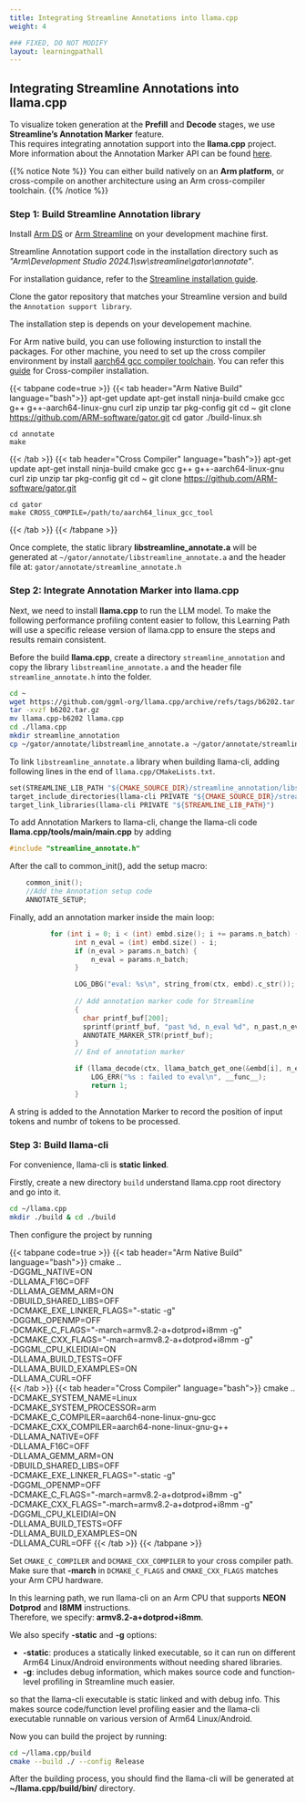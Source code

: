 ```yaml
---
title: Integrating Streamline Annotations into llama.cpp
weight: 4

### FIXED, DO NOT MODIFY
layout: learningpathall
---
```


## Integrating Streamline Annotations into llama.cpp

To visualize token generation at the **Prefill** and **Decode** stages, we use **Streamline’s Annotation Marker** feature.  
This requires integrating annotation support into the **llama.cpp** project.  
More information about the Annotation Marker API can be found [here](https://developer.arm.com/documentation/101816/9-7/Annotate-your-code?lang=en).

{{% notice Note %}}
You can either build natively on an **Arm platform**, or cross-compile on another architecture using an Arm cross-compiler toolchain.
{{% /notice %}}

### Step 1: Build Streamline Annotation library

Install [Arm DS](https://developer.arm.com/Tools%20and%20Software/Arm%20Development%20Studio) or [Arm Streamline](https://developer.arm.com/Tools%20and%20Software/Streamline%20Performance%20Analyzer) on your development machine first.

Streamline Annotation support code in the installation directory such as *"Arm\Development Studio 2024.1\sw\streamline\gator\annotate"*.

For installation guidance, refer to the [Streamline installation guide](https://learn.arm.com/install-guides/streamline/).

Clone the gator repository that matches your Streamline version and build the `Annotation support library`.

The installation step is depends on your developement machine.

For Arm native build, you can use following insturction to install the packages.
For other machine, you need to set up the cross compiler environment by install [aarch64 gcc compiler toolchain](https://developer.arm.com/downloads/-/arm-gnu-toolchain-downloads).
You can refer this [guide](https://learn.arm.com/install-guides/gcc/cross/) for Cross-compiler installation.

{{< tabpane code=true >}}
  {{< tab header="Arm Native Build" language="bash">}}
    apt-get update
    apt-get install ninja-build cmake gcc g++ g++-aarch64-linux-gnu curl zip unzip tar pkg-config git
    cd ~
    git clone https://github.com/ARM-software/gator.git
    cd gator
    ./build-linux.sh

    cd annotate
    make  
  {{< /tab >}}
  {{< tab header="Cross Compiler" language="bash">}}
    apt-get update
    apt-get install ninja-build cmake gcc g++ g++-aarch64-linux-gnu curl zip unzip tar pkg-config git
    cd ~
    git clone https://github.com/ARM-software/gator.git

    cd gator
    make CROSS_COMPILE=/path/to/aarch64_linux_gcc_tool
  {{< /tab >}}
{{< /tabpane >}}

Once complete, the static library **libstreamline_annotate.a** will be generated at `~/gator/annotate/libstreamline_annotate.a` and the header file at: `gator/annotate/streamline_annotate.h`

### Step 2: Integrate Annotation Marker into llama.cpp

Next, we need to install **llama.cpp** to run the LLM model.
To make the following performance profiling content easier to follow, this Learning Path will use a specific release version of llama.cpp to ensure the steps and results remain consistent.

Before the build **llama.cpp**, create a directory `streamline_annotation` and copy the library `libstreamline_annotate.a` and the header file `streamline_annotate.h` into the folder. 

```bash
cd ~
wget https://github.com/ggml-org/llama.cpp/archive/refs/tags/b6202.tar.gz 
tar -xvzf b6202.tar.gz
mv llama.cpp-b6202 llama.cpp
cd ./llama.cpp
mkdir streamline_annotation
cp ~/gator/annotate/libstreamline_annotate.a ~/gator/annotate/streamline_annotate.h streamline_annotation
```

To link `libstreamline_annotate.a` library when building llama-cli, adding following lines in the end of `llama.cpp/CMakeLists.txt`.

```makefile
set(STREAMLINE_LIB_PATH "${CMAKE_SOURCE_DIR}/streamline_annotation/libstreamline_annotate.a")
target_include_directories(llama-cli PRIVATE "${CMAKE_SOURCE_DIR}/streamline_annotation")
target_link_libraries(llama-cli PRIVATE "${STREAMLINE_LIB_PATH}")
```

To add Annotation Markers to llama-cli, change the llama-cli code **llama.cpp/tools/main/main.cpp** by adding

```c
#include "streamline_annotate.h" 
```

After the call to common_init(), add the setup macro:

```c
    common_init();
    //Add the Annotation setup code
    ANNOTATE_SETUP;
```

Finally, add an annotation marker inside the main loop:

```c
          for (int i = 0; i < (int) embd.size(); i += params.n_batch) {
                int n_eval = (int) embd.size() - i;
                if (n_eval > params.n_batch) {
                    n_eval = params.n_batch;
                }

                LOG_DBG("eval: %s\n", string_from(ctx, embd).c_str());
	
                // Add annotation marker code for Streamline
                {
                  char printf_buf[200];
                  sprintf(printf_buf, "past %d, n_eval %d", n_past,n_eval );
                  ANNOTATE_MARKER_STR(printf_buf);
                }
                // End of annotation marker 

                if (llama_decode(ctx, llama_batch_get_one(&embd[i], n_eval))) {
                    LOG_ERR("%s : failed to eval\n", __func__);
                    return 1;
                }
```

A string is added to the Annotation Marker to record the position of input tokens and numbr of tokens to be processed.

### Step 3: Build llama-cli

For convenience, llama-cli is **static linked**.

Firstly, create a new directory `build` understand llama.cpp root directory and go into it.

```bash
cd ~/llama.cpp
mkdir ./build & cd ./build
```

Then configure the project by running 

{{< tabpane code=true >}}
  {{< tab header="Arm Native Build" language="bash">}}
    cmake .. \
      -DGGML_NATIVE=ON \
      -DLLAMA_F16C=OFF \
      -DLLAMA_GEMM_ARM=ON \
      -DBUILD_SHARED_LIBS=OFF \
      -DCMAKE_EXE_LINKER_FLAGS="-static -g" \
      -DGGML_OPENMP=OFF \
      -DCMAKE_C_FLAGS="-march=armv8.2-a+dotprod+i8mm -g" \
      -DCMAKE_CXX_FLAGS="-march=armv8.2-a+dotprod+i8mm -g" \
      -DGGML_CPU_KLEIDIAI=ON \
      -DLLAMA_BUILD_TESTS=OFF \
      -DLLAMA_BUILD_EXAMPLES=ON \
      -DLLAMA_CURL=OFF  
  {{< /tab >}}
  {{< tab header="Cross Compiler" language="bash">}}
    cmake .. \
      -DCMAKE_SYSTEM_NAME=Linux \
      -DCMAKE_SYSTEM_PROCESSOR=arm \
      -DCMAKE_C_COMPILER=aarch64-none-linux-gnu-gcc \
      -DCMAKE_CXX_COMPILER=aarch64-none-linux-gnu-g++ \
      -DLLAMA_NATIVE=OFF \
      -DLLAMA_F16C=OFF \
      -DLLAMA_GEMM_ARM=ON \
      -DBUILD_SHARED_LIBS=OFF \
      -DCMAKE_EXE_LINKER_FLAGS="-static -g" \
      -DGGML_OPENMP=OFF \
      -DCMAKE_C_FLAGS="-march=armv8.2-a+dotprod+i8mm -g" \
      -DCMAKE_CXX_FLAGS="-march=armv8.2-a+dotprod+i8mm -g" \
      -DGGML_CPU_KLEIDIAI=ON \
      -DLLAMA_BUILD_TESTS=OFF \
      -DLLAMA_BUILD_EXAMPLES=ON \
      -DLLAMA_CURL=OFF
  {{< /tab >}}
{{< /tabpane >}}


Set `CMAKE_C_COMPILER` and `DCMAKE_CXX_COMPILER` to your cross compiler path. Make sure that **-march** in `DCMAKE_C_FLAGS` and `CMAKE_CXX_FLAGS` matches your Arm CPU hardware. 


In this learning path, we run llama-cli on an Arm CPU that supports **NEON Dotprod** and **I8MM** instructions.  
Therefore, we specify: **armv8.2-a+dotprod+i8mm**.

We also specify **-static** and **-g** options:
- **-static**: produces a statically linked executable, so it can run on different Arm64 Linux/Android environments without needing shared libraries.
- **-g**: includes debug information, which makes source code and function-level profiling in Streamline much easier.  

so that the llama-cli executable is static linked and with debug info. This makes source code/function level profiling easier and the llama-cli executable runnable on various version of Arm64 Linux/Android.

Now you can build the project by running:

```bash
cd ~/llama.cpp/build
cmake --build ./ --config Release
```

After the building process, you should find the llama-cli will be generated at **~/llama.cpp/build/bin/** directory.
